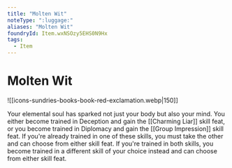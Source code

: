 ```yaml
---
title: "Molten Wit"
noteType: ":luggage:"
aliases: "Molten Wit"
foundryId: Item.wxNSOzy5EHS0N9Hx
tags:
  - Item
---
```


# Molten Wit
![[icons-sundries-books-book-red-exclamation.webp|150]]

Your elemental soul has sparked not just your body but also your mind. You either become trained in Deception and gain the [[Charming Liar]] skill feat, or you become trained in Diplomacy and gain the [[Group Impression]] skill feat. If you're already trained in one of these skills, you must take the other and can choose from either skill feat. If you're trained in both skills, you become trained in a different skill of your choice instead and can choose from either skill feat.
